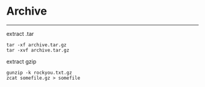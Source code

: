 # Archive

---

extract .tar

    tar -xf archive.tar.gz
    tar -xvf archive.tar.gz

extract gzip

    gunzip -k rockyou.txt.gz
    zcat somefile.gz > somefile